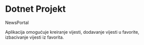 # Dotnet Projekt 
NewsPortal

Aplikacija omogućuje kreiranje vijesti, dodavanje vijesti u favorite, izbacivanje vijesti iz favorita.
 
